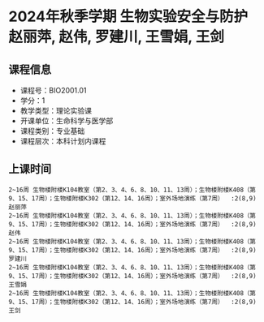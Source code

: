 # 2024年秋季学期 生物实验安全与防护 赵丽萍, 赵伟, 罗建川, 王雪娟, 王剑






## 课程信息

- 课程号：BIO2001.01
- 学分：1
- 教学类型：理论实验课
- 开课单位：生命科学与医学部
- 课程类别：专业基础
- 课程层次：本科计划内课程

## 上课时间

```
2~16周 生物楼附楼K104教室（第2、3、4、6、8、10、11、13周）；生物楼附楼K408（第9、15、17周）；生物楼附楼K302（第12、14、16周）；室外场地演练（第7周）  :2(8,9) 赵丽萍
2~16周 生物楼附楼K104教室（第2、3、4、6、8、10、11、13周）；生物楼附楼K408（第9、15、17周）；生物楼附楼K302（第12、14、16周）；室外场地演练（第7周）  :2(8,9) 赵伟
2~16周 生物楼附楼K104教室（第2、3、4、6、8、10、11、13周）；生物楼附楼K408（第9、15、17周）；生物楼附楼K302（第12、14、16周）；室外场地演练（第7周）  :2(8,9) 罗建川
2~16周 生物楼附楼K104教室（第2、3、4、6、8、10、11、13周）；生物楼附楼K408（第9、15、17周）；生物楼附楼K302（第12、14、16周）；室外场地演练（第7周）  :2(8,9) 王雪娟
2~16周 生物楼附楼K104教室（第2、3、4、6、8、10、11、13周）；生物楼附楼K408（第9、15、17周）；生物楼附楼K302（第12、14、16周）；室外场地演练（第7周）  :2(8,9) 王剑
```

